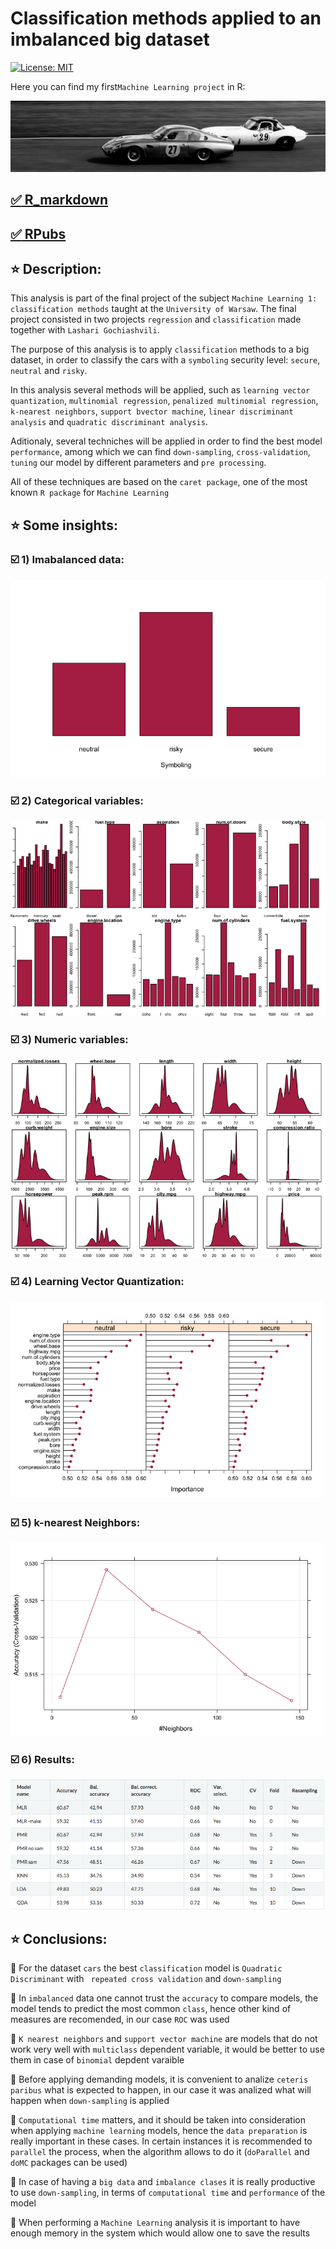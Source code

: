 # Classification methods applied to an imbalanced big dataset

[![License: MIT](https://img.shields.io/badge/License-MIT-yellow.svg)](https://opensource.org/licenses/MIT)

Here you can find my first`Machine Learning project` in R:

![alt text](https://github.com/lajobu/Machine_learning_R_cars/blob/master/cars.jpeg)

## [:white_check_mark: R_markdown](https://github.com/lajobu/Machine_learning_R_cars/blob/master/ML_Classification.Rmd)
## [:white_check_mark: RPubs](https://rpubs.com/Lajobu/ML_classification)

## :star: Description: 

This analysis is part of the final project of the subject `Machine Learning 1: classification methods` taught at the `University of Warsaw`. The final project consisted in two projects `regression` and `classification` made together with `Lashari Gochiashvili`. 

The purpose of this analysis is to apply `classification` methods to a big dataset, in order to classify the cars with a `symboling` security level: `secure`, `neutral` and `risky`.

In this analysis several methods will be applied, such as `learning vector quantization`, `multinomial regression`, `penalized multinomial regression`, `k-nearest neighbors`, `support bvector machine`, `linear discriminant analysis` and `quadratic discriminant analysis`. 

Aditionaly, several techniches will be applied in order to find the best model `performance`, among which we can find `down-sampling`, `cross-validation`, `tuning` our model by different parameters and `pre processing`.

All of these techniques are based on the `caret package`, one of the most known `R package` for `Machine Learning`

## :star: Some insights:

### :ballot_box_with_check: 1) Imabalanced data:

![alt text](https://github.com/lajobu/Machine_learning_R_cars/blob/master/Imbalanced.png)

### :ballot_box_with_check: 2) Categorical variables:

![alt text](https://github.com/lajobu/Machine_learning_R_cars/blob/master/Categorical.png)

### :ballot_box_with_check: 3) Numeric variables:

![alt text](https://github.com/lajobu/Machine_learning_R_cars/blob/master/Numeric.png)

### :ballot_box_with_check: 4) Learning Vector Quantization:

![alt text](https://github.com/lajobu/Machine_learning_R_cars/blob/master/Learning_Vector_Quantization.png)

### :ballot_box_with_check: 5) k-nearest Neighbors:

![alt text](https://github.com/lajobu/Machine_learning_R_cars/blob/master/KNN.png)

### :ballot_box_with_check: 6) Results:

![alt text](https://github.com/lajobu/Machine_learning_R_cars/blob/master/Results.png)

## :star: Conclusions:

:round_pushpin: For the dataset `cars` the best `classification` model is `Quadratic Discriminant` with ` repeated cross validation` and `down-sampling`

:round_pushpin: In `imbalanced` data one cannot trust the `accuracy` to compare models, the model tends to predict the most common `class`, hence other kind of measures are recomended, in our case `ROC` was used

:round_pushpin: `K nearest neighbors` and `support vector machine` are models that do not work very well with `multiclass` dependent variable, it would be better to use them in case of `binomial` depdent varaible

:round_pushpin: Before applying demanding models, it is convenient to analize `ceteris paribus` what is expected to happen, in our case it was analized what will happen when `down-sampling` is applied

:round_pushpin: `Computational time` matters, and it should be taken into consideration when applying `machine learning` models, hence the `data preparation` is really important in these cases. In certain instances it is recommended to `parallel` the process, when the algorithm allows to do it (`doParallel` and `doMC` packages can be used)

:round_pushpin: In case of having a `big data` and `imbalance clases` it is really productive to use `down-sampling`, in terms of `computational time` and `performance` of the model

:round_pushpin: When performing a `Machine Learning` analysis it is important to have enough memory in the system which would allow one to save the results
